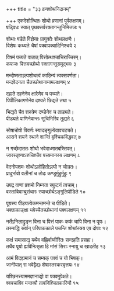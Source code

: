 +++
title = "३३ व्रणशोथनिदानम्"

+++
एकदेशोत्थितः शोथो व्रणानां पूर्वलक्षणम्।  
षड्विधः स्यात् पृथक्सर्वरक्तागन्तुनिमित्तजः १

शोथाः षडेते विज्ञेयाः प्रागुक्तैः शोथलक्षणैः।  
विशेषः कथ्यते चैषां पक्वापक्वादिनिश्चये २

विषमं पच्यते वातात् पित्तोत्थश्चाचिराच्चिरम्।  
कफजः पित्तवच्छोथो रक्तागन्तुसमुद्भवः ३

मन्दोष्मताऽल्पशोथत्वं काठिन्यं त्वक्सवर्णता।  
मन्दवेदनता चैतच्छोथानामामलक्षणम् ४

दह्यते दहनेनेव क्षारेणेव च पच्यते।  
पिपीलिकागणेनेव दश्यते छिद्यते तथा ५

भिद्यते चैव शस्त्रेण दण्डेनेव च ताड्यते।  
पीड्यते पाणिनेवान्तः सूचिभिरिव तुद्यते ६

सोषाचोषो विवर्णः स्यादङ्गुल्येवावघट्यते।  
आसने शयने स्थाने शान्तिं वृश्चिकविद्धवत् ७

न गच्छेदाततः शोथो भवेदाध्मातबस्तिवत्।  
ज्वरस्तृष्णाऽरुचिश्चैव पच्यमानस्य लक्षणम् ८

वेदनोपशमः शोथोऽलोहितोऽल्पो न चोन्नतः।  
प्रादुर्भावो वलीनां च तोदः कण्डूर्मुहुर्मुहुः ९

उपद्र वाणां प्रशमो निम्नता स्फुटनं त्वचाम्।  
वस्ताविवाम्बुसंचारः स्याच्छोथेऽङ्गुलिपीडिते १०

पूयस्य पीडयत्येकमन्तमन्ते च पीडिते।  
भक्ताकाङ्क्षा भवेच्चैतच्छोथानां पक्वलक्षणम् ११

नर्तेऽनिलाद्रुङ्न विना च पित्तं पाकः कफं चापि विना न पूयः।  
तस्माद्धि सर्वान् परिपाककाले पचन्ति शोथांस्त्रय एव दोषाः १२

कक्षं समासाद्य यथैव वह्निर्वाय्वीरितः सन्दहति प्रसह्य।  
तथैव पूयो ह्यविनिःसृता हि मांसं सिराः स्नायु च खादतीह १३

आमं विदह्यमानं च सम्यक् पक्वं च यो भिषक्।  
जानीयात् स भवेद्वैद्यः शेषास्तस्करवृत्तयः १४

यश्छिनत्त्याममज्ञानाद्यो वा पक्वमुपेक्षते।  
श्वपचाविव मन्तव्यौ तावनिश्चितकारिणौ १५

